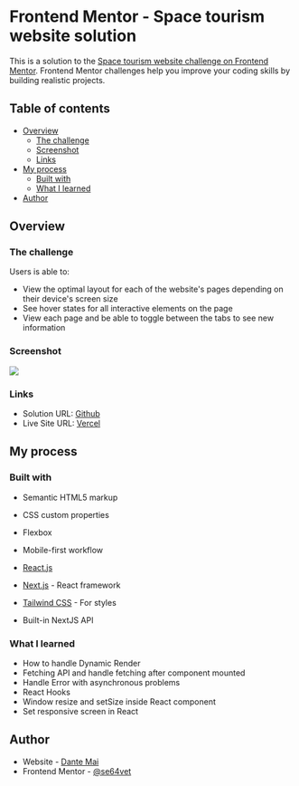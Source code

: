 # Frontend Mentor - Space tourism website solution

This is a solution to the [Space tourism website challenge on Frontend Mentor](https://www.frontendmentor.io/challenges/space-tourism-multipage-website-gRWj1URZ3). Frontend Mentor challenges help you improve your coding skills by building realistic projects. 

## Table of contents

- [Overview](#overview)
  - [The challenge](#the-challenge)
  - [Screenshot](#screenshot)
  - [Links](#links)
- [My process](#my-process)
  - [Built with](#built-with)
  - [What I learned](#what-i-learned)
- [Author](#author)




## Overview

### The challenge

Users is able to:

- View the optimal layout for each of the website's pages depending on their device's screen size
- See hover states for all interactive elements on the page
- View each page and be able to toggle between the tabs to see new information

### Screenshot

![](/screenshots/Screenshot.png)



### Links

- Solution URL: [Github](https://github.com/se64vet/NextJS_Tailwind_LandingPage)
- Live Site URL: [Vercel](https://next-js-tailwind-landing-page.vercel.app/)

## My process

### Built with

- Semantic HTML5 markup
- CSS custom properties
- Flexbox
- Mobile-first workflow
- [React.js](https://reactjs.org/) 
- [Next.js](https://nextjs.org/) - React framework
- [Tailwind CSS](https://tailwindcss.com/docs/installation) - For styles

- Built-in NextJS API 

### What I learned
- How to handle Dynamic Render
- Fetching API and handle fetching after component mounted
- Handle Error with asynchronous problems
- React Hooks
- Window resize and setSize inside React component
- Set responsive screen in React


## Author

- Website - [Dante Mai](https://www.dantemai.com)
- Frontend Mentor - [@se64vet](https://www.frontendmentor.io/profile/se64vet)

